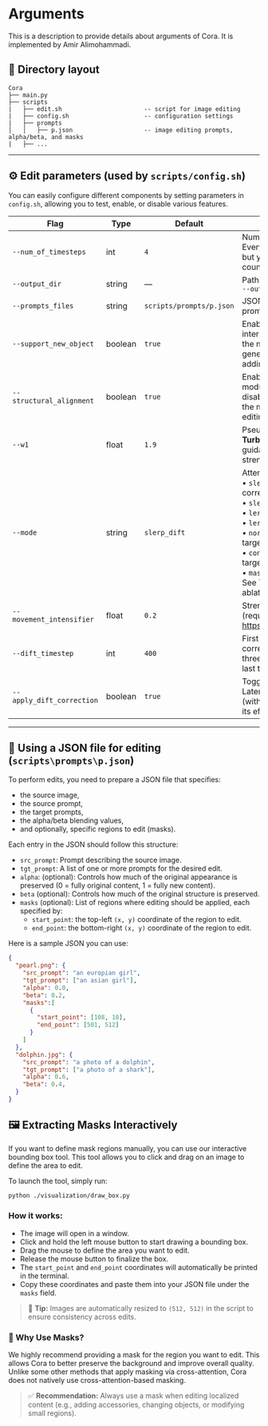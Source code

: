# Arguments
This is a description to provide details about arguments of Cora. It is implemented by Amir Alimohammadi.

## 📂 Directory layout
```
Cora
├── main.py
├── scripts
|   ├── edit.sh                       -- script for image editing
|   ├── config.sh                     -- configuration settings
|   ├── prompts
│   │   ├── p.json                    -- image editing prompts, alpha/beta, and masks 
|   ├── ...  
```

---

## ⚙️ Edit parameters (used by `scripts/config.sh`)
You can easily configure different components by setting parameters in `config.sh`, allowing you to test, enable, or disable various features.

| Flag | Type | Default | Description |
|------|------|---------|-------------|
| `--num_of_timesteps` | int | `4` | Number of diffusion steps. Everything is tuned for 4 steps, but you can experiment with other counts (see `scripts/steps_mode`). |
| `--output_dir` | string | — | Path to the output folder. *Example*: `--output_dir=result` |
| `--prompts_files` | string | `scripts/prompts/p.json` | JSON file containing image paths, prompts, and α/β values. |
| `--support_new_object` | boolean | `true` | Enables content-adaptive interpolation. Disabling it makes the model struggle when generating new content (e.g., adding a hat) with small α. |
| `--structural_alignment` | boolean | `true` | Enables the structural alignment module. Setting it to `false` disables structural alignment, and the model will ignore β during editing. |
| `--w1` | float | `1.9` | Pseudo-guidance weight (from **TurboEdit**). It behaves like guidance scale: higher values strengthen the prompt. |
| `--mode` | string | `slerp_dift` | Attention strategy:<br>• `slerp_dift` — SLERP with DiFT correspondence<br>• `slerp` — naïve SLERP<br>• `lerp_dift` — linear interp. + DiFT<br>• `lerp` — naïve linear interp.<br>• `normal` — attention only on target (source ignored)<br>• `concat` — concatenate source & target<br>• `masa` — use source as key/value.<br/>See Table 2 of the paper for ablation results. |
| `--movement_intensifier` | float | `0.2` | Strength of non-rigid editing (requires a mask). Details in <https://arxiv.org/abs/2407.17850>. |
| `--dift_timestep` | int | `400` | First timestep at which DiFT correction is applied. For the last three steps, set e.g. `700`; for the last two (slightly better), keep `400`. |
| `--apply_dift_correction` | boolean | `true` | Toggles Correspondence-Aware Latent Correction (CLC). Turn off (with the same seed) to observe its effect. |

---


## 📝 Using a JSON file for editing (`scripts\prompts\p.json`)

To perform edits, you need to prepare a JSON file that specifies:
- the source image,
- the source prompt,
- the target prompts,
- the alpha/beta blending values,
- and optionally, specific regions to edit (masks).

Each entry in the JSON should follow this structure:
- `src_prompt`: Prompt describing the source image.
- `tgt_prompt`: A list of one or more prompts for the desired edit.
- `alpha`: (optional): Controls how much of the original appearance is preserved (0 = fully original content, 1 = fully new content).
- `beta` (optional): Controls how much of the original structure is preserved.
- `masks` (optional): List of regions where editing should be applied, each specified by:
  - `start_point`: the top-left `(x, y)` coordinate of the region to edit.
  - `end_point`: the bottom-right `(x, y)` coordinate of the region to edit.

Here is a sample JSON you can use:

```json
{
  "pearl.png": {
    "src_prompt": "an europian girl",
    "tgt_prompt": ["an asian girl"],
    "alpha": 0.0,
    "beta": 0.2,
    "masks":[
      {
        "start_point": [108, 18],
        "end_point": [501, 512]
      }
    ]
  },
  "dolphin.jpg": {
    "src_prompt": "a photo of a dolphin",
    "tgt_prompt": ["a photo of a shark"],
    "alpha": 0.6,
    "beta": 0.4,
  }
}
```

## 🖼️ Extracting Masks Interactively

If you want to define mask regions manually, you can use our interactive bounding box tool. This tool allows you to click and drag on an image to define the area to edit.

To launch the tool, simply run:

```bash
python ./visualization/draw_box.py
```

### How it works:

- The image will open in a window.
- Click and hold the left mouse button to start drawing a bounding box.
- Drag the mouse to define the area you want to edit.
- Release the mouse button to finalize the box.
- The `start_point` and `end_point` coordinates will automatically be printed in the terminal.
- Copy these coordinates and paste them into your JSON file under the `masks` field.

> 📌 **Tip:** Images are automatically resized to `(512, 512)` in the script to ensure consistency across edits.

### 🎯 Why Use Masks?

We highly recommend providing a mask for the region you want to edit. This allows Cora to better preserve the background and improve overall quality. Unlike some other methods that apply masking via cross-attention, Cora does not natively use cross-attention-based masking. 

> ✅ **Recommendation:** Always use a mask when editing localized content (e.g., adding accessories, changing objects, or modifying small regions).


